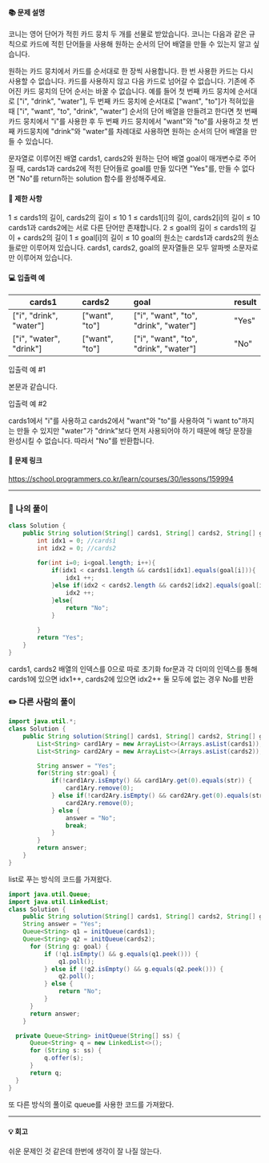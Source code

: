 #### 📚 문제 설명
코니는 영어 단어가 적힌 카드 뭉치 두 개를 선물로 받았습니다. 코니는 다음과 같은 규칙으로 카드에 적힌 단어들을 사용해 원하는 순서의 단어 배열을 만들 수 있는지 알고 싶습니다.

원하는 카드 뭉치에서 카드를 순서대로 한 장씩 사용합니다.
한 번 사용한 카드는 다시 사용할 수 없습니다.
카드를 사용하지 않고 다음 카드로 넘어갈 수 없습니다.
기존에 주어진 카드 뭉치의 단어 순서는 바꿀 수 없습니다.
예를 들어 첫 번째 카드 뭉치에 순서대로 ["i", "drink", "water"], 두 번째 카드 뭉치에 순서대로 ["want", "to"]가 적혀있을 때 ["i", "want", "to", "drink", "water"] 순서의 단어 배열을 만들려고 한다면 첫 번째 카드 뭉치에서 "i"를 사용한 후 두 번째 카드 뭉치에서 "want"와 "to"를 사용하고 첫 번째 카드뭉치에 "drink"와 "water"를 차례대로 사용하면 원하는 순서의 단어 배열을 만들 수 있습니다.

문자열로 이루어진 배열 cards1, cards2와 원하는 단어 배열 goal이 매개변수로 주어질 때, cards1과 cards2에 적힌 단어들로 goal를 만들 있다면 "Yes"를, 만들 수 없다면 "No"를 return하는 solution 함수를 완성해주세요.

#### 📌 제한 사항 
1 ≤ cards1의 길이, cards2의 길이 ≤ 10
1 ≤ cards1[i]의 길이, cards2[i]의 길이 ≤ 10
cards1과 cards2에는 서로 다른 단어만 존재합니다.
2 ≤ goal의 길이 ≤ cards1의 길이 + cards2의 길이
1 ≤ goal[i]의 길이 ≤ 10
goal의 원소는 cards1과 cards2의 원소들로만 이루어져 있습니다.
cards1, cards2, goal의 문자열들은 모두 알파벳 소문자로만 이루어져 있습니다.

#### 💻 입출력 예
|cards1|cards2|goal|result
|---|:---|:---|:---|
|["i", "drink", "water"]|["want", "to"]|["i", "want", "to", "drink", "water"]|"Yes"|
|["i", "water", "drink"]|["want", "to"]|["i", "want", "to", "drink", "water"]|"No"|


입출력 예 #1

본문과 같습니다.

입출력 예 #2

cards1에서 "i"를 사용하고 cards2에서 "want"와 "to"를 사용하여 "i want to"까지는 만들 수 있지만 "water"가 "drink"보다 먼저 사용되어야 하기 때문에 해당 문장을 완성시킬 수 없습니다. 따라서 "No"를 반환합니다.

#### 🔗 문제 링크
https://school.programmers.co.kr/learn/courses/30/lessons/159994

---
### 📝 나의 풀이
``` java
class Solution {
    public String solution(String[] cards1, String[] cards2, String[] goal) {
        int idx1 = 0; //cards1
        int idx2 = 0; //cards2
        
        for(int i=0; i<goal.length; i++){
            if(idx1 < cards1.length && cards1[idx1].equals(goal[i])){
                idx1 ++;
            }else if(idx2 < cards2.length && cards2[idx2].equals(goal[i])){
                idx2 ++;
            }else{
                return "No";
            }
                
        }
        return "Yes";
    }
}
```
cards1, cards2 배열의 인덱스를 0으로 따로 초기화 
for문과 각 더미의 인덱스를 통해 cards1에 있으면 idx1++, cards2에 있으면 idx2++
둘 모두에 없는 경우 No를 반환


### ✏️ 다른 사람의 풀이
``` java
import java.util.*;
class Solution {
    public String solution(String[] cards1, String[] cards2, String[] goal) {
        List<String> card1Ary = new ArrayList<>(Arrays.asList(cards1));
        List<String> card2Ary = new ArrayList<>(Arrays.asList(cards2));

        String answer = "Yes";
        for(String str:goal) {
            if(!card1Ary.isEmpty() && card1Ary.get(0).equals(str)) {
                card1Ary.remove(0);
            } else if(!card2Ary.isEmpty() && card2Ary.get(0).equals(str)) {
                card2Ary.remove(0);
            } else {
                answer = "No";
                break;
            }
        }
        return answer;
    }
}

```
list로 푸는 방식의 코드를 가져왔다.

```java
import java.util.Queue;
import java.util.LinkedList; 
class Solution {    
	public String solution(String[] cards1, String[] cards2, String[] goal) {        
    String answer = "Yes";                
    Queue<String> q1 = initQueue(cards1);        	
    Queue<String> q2 = initQueue(cards2);                
      for (String g: goal) {
          if (!q1.isEmpty() && g.equals(q1.peek())) {                
              q1.poll();            
          } else if (!q2.isEmpty() && g.equals(q2.peek())) {
              q2.poll();            
          } else {                
              return "No";            
          }        
      }                
      return answer;    
	}        

  private Queue<String> initQueue(String[] ss) {
      Queue<String> q = new LinkedList<>();
      for (String s: ss) {
          q.offer(s);        
      }        
      return q;    
  }
}

```
또 다른 방식의 풀이로 queue를 사용한 코드를 가져왔다. 

---
#### 💡 회고
쉬운 문제인 것 같은데 한번에 생각이 잘 나질 않는다.